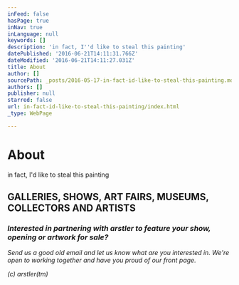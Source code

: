 ```yaml
---
inFeed: false
hasPage: true
inNav: true
inLanguage: null
keywords: []
description: 'in fact, I''d like to steal this painting'
datePublished: '2016-06-21T14:11:31.766Z'
dateModified: '2016-06-21T14:11:27.031Z'
title: About
author: []
sourcePath: _posts/2016-05-17-in-fact-id-like-to-steal-this-painting.md
authors: []
publisher: null
starred: false
url: in-fact-id-like-to-steal-this-painting/index.html
_type: WebPage

---
```

# About

in fact, I'd like to steal this painting

## GALLERIES, SHOWS, ART FAIRS, MUSEUMS, COLLECTORS AND ARTISTS  

### _Interested in partnering with arstler to feature your show, opening or artwork for sale?_

_Send us a good old email and let us know what are you interested in. We're open to working together and have you proud of our front page._

_(c) arstler(tm)_